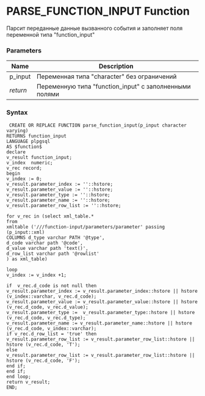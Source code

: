 # **PARSE_FUNCTION_INPUT Function**
Парсит переданные данные вызванного события и заполняет поля переменной типа "function_input"

### Parameters
| Name     | Description                                             |
|----------|---------------------------------------------------------|
| p_input  | Переменная типа "character" без ограничений             |
| *return* | Переменную типа "function_input" с заполненными полями  |

### Syntax
     CREATE OR REPLACE FUNCTION parse_function_input(p_input character varying)
    RETURNS function_input
    LANGUAGE plpgsql
    AS $function$
    declare
    v_result function_input;
    v_index  numeric;
    v_rec record;
    begin
    v_index := 0;
    v_result.parameter_index := ''::hstore;
    v_result.parameter_value := ''::hstore;
    v_result.parameter_type := ''::hstore;
    v_result.parameter_name := ''::hstore;
    v_result.parameter_row_list := ''::hstore;
    
    for v_rec in (select xml_table.*
    from
    xmltable ('///function-input/parameters/parameter' passing (p_input::xml)
    COLUMNS d_type varchar PATH '@type',
    d_code varchar path '@code',
    d_value varchar path 'text()',
    d_row_list varchar path '@rowlist'
    ) as xml_table)
    
    loop
    v_index := v_index +1;
    
    if  v_rec.d_code is not null then
    v_result.parameter_index := v_result.parameter_index::hstore || hstore (v_index::varchar, v_rec.d_code);
    v_result.parameter_value := v_result.parameter_value::hstore || hstore (v_rec.d_code, v_rec.d_value);
    v_result.parameter_type :=  v_result.parameter_type::hstore || hstore (v_rec.d_code, v_rec.d_type);
    v_result.parameter_name := v_result.parameter_name::hstore || hstore (v_rec.d_code, v_index::varchar);
    if v_rec.d_row_list = 'true' then
    v_result.parameter_row_list := v_result.parameter_row_list::hstore || hstore (v_rec.d_code, 'T');
    else
    v_result.parameter_row_list := v_result.parameter_row_list::hstore || hstore (v_rec.d_code, 'F');
    end if;
    end if;
    end loop;
    return v_result;
    END;
